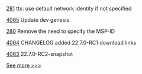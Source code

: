 
[281](https://github.com/hyperledger-labs/fabric-token-sdk/pull/281) ttx: use default network identity if not specified

[4065](https://github.com/hyperledger/besu/pull/4065) Update dev genesis

[280](https://github.com/hyperledger-labs/fabric-token-sdk/pull/280) Remove the need to specify the MSP-ID

[4064](https://github.com/hyperledger/besu/pull/4064) CHANGELOG added 22.7.0-RC1 download links

[4063](https://github.com/hyperledger/besu/pull/4063) 22.7.0-RC2-snapshot


[See more >>>](https://start-here.hyperledger.org/pull-requests)
